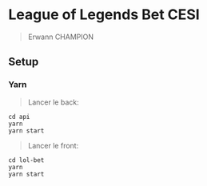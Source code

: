 # League of Legends Bet CESI
> Erwann CHAMPION
## Setup

### Yarn
  
  >Lancer le back:
```
cd api
yarn
yarn start
```
  >Lancer le front:

```
cd lol-bet
yarn
yarn start
```
